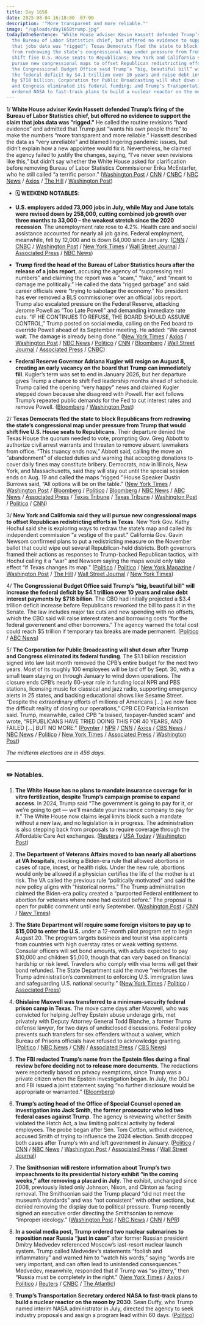 ```yaml
---
title: Day 1658
date: 2025-08-04 16:18:00 -07:00
description: '"More transparent and more reliable."'
image: "/uploads/day1658trump.jpg"
todayInOneSentence: 'White House adviser Kevin Hassett defended Trump’s firing of
  the Bureau of Labor Statistics chief, but offered no evidence to support the claim
  that jobs data was "rigged"; Texas Democrats fled the state to block Republicans
  from redrawing the state’s congressional map under pressure from Trump that would
  shift five U.S. House seats to Republicans; New York and California said they will
  pursue new congressional maps to offset Republican redistricting efforts in Texas;
  the Congressional Budget Office said Trump’s “big, beautiful bill” will increase
  the federal deficit by $4.1 trillion over 10 years and raise debt interest payments
  by $718 billion; Corporation for Public Broadcasting will shut down after Trump
  and Congress eliminated its federal funding; and Trump’s Transportation Secretary
  ordered NASA to fast-track plans to build a nuclear reactor on the moon by 2030. '
---
```


1/ **White House adviser Kevin Hassett defended Trump’s firing of the Bureau of Labor Statistics chief, but offered no evidence to support the claim that jobs data was "rigged."** He called the routine revisions “hard evidence” and admitted that Trump just “wants his own people there” to make the numbers “more transparent and more reliable.” Hassett described the data as “very unreliable” and blamed lingering pandemic issues, but didn’t explain how a new appointee would fix it. Nevertheless, he claimed the agency failed to justify the changes, saying, “I’ve never seen revisions like this,” but didn’t say whether the White House asked for clarification before removing Bureau of Labor Statistics Commissioner Erika McEntarfer, who he still called “a terrific person.” ([Washington Post](https://www.washingtonpost.com/politics/2025/08/03/bureau-labor-statistics-firing-fallout/) / [CNN](https://www.cnn.com/2025/08/03/business/kevin-hassett-trump-tariffs-bls-fired) / [CNBC](https://www.cnbc.com/2025/08/03/white-house-trump-bls-chief-firing.html) / [NBC News](https://www.nbcnews.com/politics/economics/economic-adviser-kevin-hassett-defends-trumps-firing-labor-jobs-report-rcna222725) / [Axios](https://www.axios.com/2025/08/03/trump-jobs-labor-statistics-fired) / [The Hill](https://thehill.com/business/economy/5434158-hassett-on-trumps-next-fed-chair-well-have-to-see-if-he-chooses-me/) / [Washington Post](https://www.washingtonpost.com/business/2025/08/04/jobs-report-controversy-trump/))

* **🗓️ WEEKEND NOTABLES**:

* **U.S. employers added 73,000 jobs in July, while May and June totals were revised down by 258,000, cutting combined job growth over three months to 33,000 – the weakest stretch since the 2020 recession**. The unemployment rate rose to 4.2%. Health care and social assistance accounted for nearly all job gains. Federal employment, meanwhile, fell by 12,000 and is down 84,000 since January. ([CNN](https://www.cnn.com/2025/08/01/economy/us-jobs-report-july) / [CNBC](https://www.cnbc.com/2025/08/01/jobs-report-july-2025.html) / [Washington Post](https://www.washingtonpost.com/business/2025/08/01/jobs-report-july-unemployment/) / [New York Times](https://www.nytimes.com/2025/08/01/us/politics/jobs-report-us-economy.html) / [Wall Street Journal](https://www.wsj.com/economy/jobs/jobs-report-july-2025-unemployment-economy-8bc3ad8e) / [Associated Press](https://apnews.com/article/jobs-unemployment-economy-trump-federal-reserve-68a15f89d68793a6cf88a522ff33246c) / [NBC News](https://www.nbcnews.com/business/economy/us-jobs-report-july-downward-revisions-worse-than-thought-rcna222442))

* **Trump fired the head of the Bureau of Labor Statistics hours after the release of a jobs report**, accusing the agency of “suppressing real numbers” and claiming the report was a "scam," “fake,” and “meant to damage me politically.” He called the data “rigged garbage” and said career officials were “trying to sabotage the economy.” No president has ever removed a BLS commissioner over an official jobs report. Trump also escalated pressure on the Federal Reserve, attacking Jerome Powell as “Too Late Powell” and demanding immediate rate cuts. “IF HE CONTINUES TO REFUSE, THE BOARD SHOULD ASSUME CONTROL,” Trump posted on social media, calling on the Fed board to override Powell ahead of its September meeting. He added: “We cannot wait. The damage is already being done.” ([New York Times](https://www.nytimes.com/2025/08/01/business/economy/trump-bls-firing-jobs-report.html) / [Axios](https://www.axios.com/2025/08/01/trump-jobs-labor-statistics) / [Washington Post](https://www.washingtonpost.com/business/2025/08/01/trump-fires-bls-chief/) / [NBC News](https://www.nbcnews.com/business/economy/trump-orders-firing-bls-commissioner-weak-jobs-report-rcna222531) / [Politico](https://www.politico.com/news/2025/08/01/trump-firing-bureau-labor-statistics-chief-jobs-report-00488960) / [CNN](https://www.cnn.com/2025/08/01/business/trump-job-report-number-fire) / [Bloomberg](https://www.bloomberg.com/news/articles/2025-08-01/trump-says-he-ll-fire-labor-statistics-head-after-weak-jobs-data) / [Wall Street Journal](https://www.wsj.com/politics/policy/trump-orders-firing-of-bureau-of-labor-statistics-chief-d8eaa272) / [Associated Press](https://apnews.com/article/trump-jobs-firing-f00e9bf96d0110519be9bf4f3ec89195) / [CNBC](https://www.cnbc.com/2025/08/01/trump-erika-mcentarfer-jobs-report-fired.html))

* **Federal Reserve Governor Adriana Kugler will resign on August 8, creating an early vacancy on the board that Trump can immediately fill**. Kugler’s term was set to end in January 2026, but her departure gives Trump a chance to shift Fed leadership months ahead of schedule. Trump called the opening “very happy” news and claimed Kugler stepped down because she disagreed with Powell. Her exit follows Trump’s repeated public demands for the Fed to cut interest rates and remove Powell. ([Bloomberg](https://www.bloomberg.com/news/articles/2025-08-01/fed-governor-adriana-kugler-to-resign-effective-aug-8) / [Washington Post](https://www.washingtonpost.com/business/2025/08/01/kugler-resigns-fed-trump/))

2/ **Texas Democrats fled the state to block Republicans from redrawing the state’s congressional map under pressure from Trump that would shift five U.S. House seats to Republicans**. Their departure denied the Texas House the quorum needed to vote, prompting Gov. Greg Abbott to authorize civil arrest warrants and threaten to remove absent lawmakers from office. “This truancy ends now,” Abbott said, calling the move an “abandonment” of elected duties and warning that accepting donations to cover daily fines may constitute bribery. Democrats, now in Illinois, New York, and Massachusetts, said they will stay out until the special session ends on Aug. 19 and called the maps “rigged.” House Speaker Dustin Burrows said, “All options will be on the table.” ([New York Times](https://www.nytimes.com/2025/08/03/us/texas-democrats-walkout-redistricting-map-gop.html) / [Washington Post](https://www.washingtonpost.com/politics/2025/08/04/texas-democrats-redistricting-maps-abbott-trump/) / [Bloomberg](https://www.bloomberg.com/news/articles/2025-08-04/texas-governor-threatens-to-expel-democrats-for-departing-state) / [Politico](https://www.politico.com/news/2025/08/04/abbott-threat-democratic-lawmakers-redistricting-00491975) / [Bloomberg](https://www.bloomberg.com/news/articles/2025-08-03/democratic-lawmakers-to-flee-texas-in-bid-to-halt-redistricting) / [NBC News](https://www.nbcnews.com/politics/2026-election/redistricting-clash-escalates-texas-democrats-scatter-republican-house-rcna222867) / [ABC News](https://abcnews.go.com/Politics/texas-house-democrats-plan-flee-state-stop-proposed/story?id=124326241) / [Associated Press](https://apnews.com/article/us-election-2026-texas-redistricting-136cfeddc717f9fc69337bd3d39b1819) / [Texas Tribune](https://www.texastribune.org/2025/08/03/texas-house-democrats-abbott-threatens-removal-quorum-break/) / [Texas Tribune](https://www.texastribune.org/2025/08/03/texas-democrats-quorum-break-redistricting-map/) / [Washington Post](https://www.washingtonpost.com/politics/2025/08/03/texas-democrats-block-gop-redistricting/) / [Politico](https://www.politico.com/news/2025/08/02/senate-trump-deal-00490401) / [CNN](https://www.cnn.com/2025/08/03/politics/texas-democrats-redistricting))

3/ **New York and California said they will pursue new congressional maps to offset Republican redistricting efforts in Texas**. New York Gov. Kathy Hochul said she is exploring ways to redraw the state’s map and called its independent commission “a vestige of the past.” California Gov. Gavin Newsom confirmed plans to put a redistricting measure on the November ballot that could wipe out several Republican-held districts. Both governors framed their actions as responses to Trump-backed Republican tactics, with Hochul calling it a “war” and Newsom saying the maps would only take effect “if Texas changes its map.” ([Politico](https://www.politico.com/news/2025/08/04/hochul-embraces-gerrymandering-in-new-york-00492008) / [Politico](https://www.politico.com/news/2025/08/04/california-fires-back-at-texas-redistricting-00493314) / [New York Magazine](https://nymag.com/intelligencer/article/hochul-will-fight-fire-with-fire-against-texas-republicans.html) / [Washington Post](https://www.washingtonpost.com/politics/2025/08/04/trump-presidency-news/#link-CBPZWFNMCVFCBOA7JDRQTME5QE) / [The Hill](https://thehill.com/homenews/5435101-new-york-redistricting-texas-hochul/) / [Wall Street Journal](https://www.wsj.com/politics/policy/republican-democrats-redistricting-plans-c9130078) / [New York Times](https://www.nytimes.com/2025/08/04/us/hochul-new-york-texas-redistricting.html))

4/ **The Congressional Budget Office said Trump’s “big, beautiful bill” will increase the federal deficit by $4.1 trillion over 10 years and raise debt interest payments by $718 billion**. The CBO had initially projected a $3.4 trillion deficit increase before Republicans reworked the bill to pass it in the Senate. The law includes major tax cuts and new spending with no offsets, which the CBO said will raise interest rates and borrowing costs “for the federal government and other borrowers.” The agency warned the total cost could reach $5 trillion if temporary tax breaks are made permanent. ([Politico](https://www.politico.com/news/2025/08/04/congressional-budget-office-gop-megabill-to-cost-4-1t-drive-up-borrowing-costs-00492581) / [ABC News](https://abcnews.go.com/Politics/live-updates/trump-admin-live-updates?id=124336385&entryId=124354821))

5/ **The Corporation for Public Broadcasting will shut down after Trump and Congress eliminated its federal funding**. The $1.1 billion rescission signed into law last month removed the CPB’s entire budget for the next two years. Most of its roughly 100 employees will be laid off by Sept. 30, with a small team staying on through January to wind down operations. The closure ends CPB’s nearly 60-year role in funding local NPR and PBS stations, licensing music for classical and jazz radio, supporting emergency alerts in 25 states, and backing educational shows like Sesame Street. “Despite the extraordinary efforts of millions of Americans \[...\] we now face the difficult reality of closing our operations,” CPB CEO Patricia Harrison said. Trump, meanwhile, called CPB “a biased, taxpayer-funded scam” and wrote, “REPUBLICANS HAVE TRIED DOING THIS FOR 40 YEARS, AND FAILED \[...\] BUT NO MORE.” ([Poynter](https://www.poynter.org/business-work/2025/corporation-for-public-broadcasting-to-close-after-congress-pulls-funding/) / [NPR](https://www.npr.org/2025/08/01/nx-s1-5489808/cpb-shut-down-public-broadcasting-trump) / [CNN](https://www.cnn.com/2025/08/01/media/trump-cpb-corporation-public-media-shuts-down) / [Axios](https://www.axios.com/2025/08/01/cpb-npr-pbs-corporation-public-broadcasting) / [CBS News](https://www.cbsnews.com/news/corporation-for-public-broadcasting-npr-pbs-federal-cuts-operations-end/) / [NBC News](https://www.nbcnews.com/politics/congress/cpb-funder-npr-pbs-says-will-shut-congress-cuts-money-rcna222524) / [Politico](https://www.politico.com/news/2025/08/01/corporation-for-public-broadcasting-shutting-down-00488553) / [New York Times](https://www.nytimes.com/2025/08/01/business/media/corporation-for-public-broadcasting-shut-down.html) / [Associated Press](https://apnews.com/article/public-broadcasting-defunding-pbs-npr-94708ffb8313d4811fa6ca199fe454ad) / [Washington Post](https://www.washingtonpost.com/business/2025/08/01/corporation-for-public-broadcasting-shutdown/))

*The midterm elections are in 456 days.*

---

### ✏️ Notables.

1. **The White House has no plans to mandate insurance coverage for in vitro fertilization, despite Trump’s campaign promise to expand access**. In 2024, Trump said “The government is going to pay for it, or we’re going to get — we’ll mandate your insurance company to pay for it.” The White House now claims legal limits block such a mandate without a new law, and no legislation is in progress. The administration is also stepping back from proposals to require coverage through the Affordable Care Act exchanges. ([Reuters](https://www.reuters.com/business/healthcare-pharmaceuticals/white-house-backs-away-ivf-coverage-mandate-despite-trumps-campaign-pledge-2025-08-03/) / [USA Today](https://www.usatoday.com/story/news/politics/2025/08/03/white-house-retreats-ivf-coverage-mandate-despite-trump-campaign-pledge/85497741007/) / [Washington Post](https://www.washingtonpost.com/business/2025/08/03/trump-administration-ivf-care/))

2. **The Department of Veterans Affairs moved to ban nearly all abortions at VA hospitals**, revoking a Biden-era rule that allowed abortions in cases of rape, incest, or health risks. Under the new rule, abortions would only be allowed if a physician certifies the life of the mother is at risk. The VA called the previous rule “politically motivated” and said the new policy aligns with “historical norms.” The Trump administration claimed the Biden-era policy created a “purported Federal entitlement to abortion for veterans where none had existed before.” The proposal is open for public comment until early September. ([Washington Post](https://www.washingtonpost.com/nation/2025/08/04/veterans-va-abortion-trump/) / [CNN](https://www.cnn.com/2025/08/02/politics/abortion-department-of-veterans-affairs-proposal) / [Navy Times](https://www.navytimes.com/veterans/2025/08/04/va-leaders-move-to-end-all-abortions-at-department-medical-sites/))

3. **The State Department will require some foreign visitors to pay up to $15,000 to enter the U.S.** under a 12-month pilot program set to begin August 20. The program targets business and tourist visa applicants from countries with high overstay rates or weak vetting systems. Consular officers will set bond amounts, with adults expected to pay $10,000 and children $5,000, though that can vary based on financial hardship or risk level. Travelers who comply with visa terms will get their bond refunded. The State Department said the move “reinforces the Trump administration’s commitment to enforcing U.S. immigration laws and safeguarding U.S. national security.” ([New York Times](https://www.nytimes.com/2025/08/04/us/politics/state-department-bonds-visas.html) / [Politico](https://www.politico.com/news/2025/08/04/state-department-visa-bonds-00492077) / [Associated Press](https://apnews.com/article/state-department-visa-bond-d532b186abf6e39c621d1bd0995d7509))

4. **Ghislaine Maxwell was transferred to a minimum-security federal prison camp in Texas**. The move came days after Maxwell, who was convicted for helping Jeffrey Epstein abuse underage girls, met privately with Deputy Attorney General Todd Blanche, a former Trump defense lawyer, for two days of undisclosed discussions. Federal policy prevents such transfers for sex offenders without a waiver, which Bureau of Prisons officials have refused to acknowledge granting. ([Politico](https://www.politico.com/news/2025/08/01/ghislaine-maxwell-prison-doj-meeting-00488424) / [NBC News](https://www.nbcnews.com/politics/justice-department/ghislaine-maxwell-moved-federal-prison-texas-rcna222497) / [CNN](https://www.cnn.com/2025/08/01/politics/ghislaine-maxwell-federal-prison-texas) / [Associated Press](https://apnews.com/article/epstein-ghislaine-maxwell-justice-department-prison-27d53cd22f8c53d9f2b5012cea32eb5e) / [CBS News](https://www.cbsnews.com/news/ghislaine-maxwell-jeffrey-epstein-associate-moved-federal-prison-in-texas/))

5. **The FBI redacted Trump’s name from the Epstein files during a final review before deciding not to release more documents**. The redactions were reportedly based on privacy exemptions, since Trump was a private citizen when the Epstein investigation began. In July, the DOJ and FBI issued a joint statement saying “no further disclosure would be appropriate or warranted.” ([Bloomberg](https://www.bloomberg.com/news/newsletters/2025-08-01/epstein-files-trump-s-name-was-redacted-by-the-fbi))

6. **Trump’s acting head of the Office of Special Counsel opened an investigation into Jack Smith, the former prosecutor who led two federal cases against Trump**. The agency is reviewing whether Smith violated the Hatch Act, a law limiting political activity by federal employees. The probe began after Sen. Tom Cotton, without evidence, accused Smith of trying to influence the 2024 election. Smith dropped both cases after Trump’s win and left government in January. ([Politico](https://www.politico.com/news/2025/08/02/jack-smith-hatch-act-probe-00490405) / [CNN](https://www.cnn.com/2025/08/02/politics/jack-smith-office-of-special-counsel-hatch-act) / [NBC News](https://www.nbcnews.com/politics/trump-administration/office-special-counsel-launches-investigation-ex-trump-prosecutor-jack-rcna222625) / [Washington Post](https://www.washingtonpost.com/politics/2025/08/02/jack-smith-trump-prosecutor-investigation-special-counsel/) / [Associated Press](https://apnews.com/article/trump-jack-smith-investigate-cotton-special-counsel-f32b39962d7aee1cb87f71ea9fde13f5) / [Wall Street Journal](https://www.wsj.com/politics/policy/watchdog-agency-opens-probe-into-jack-smith-who-investigated-trump-af230378))

7. **The Smithsonian will restore information about Trump’s two impeachments to its presidential history exhibit “in the coming weeks,” after removing a placard in July**. The exhibit, unchanged since 2008, previously listed only Johnson, Nixon, and Clinton as facing removal. The Smithsonian said the Trump placard “did not meet the museum’s standards” and was “not consistent” with other sections, but denied removing the display due to political pressure. Trump recently signed an executive order directing the Smithsonian to remove “improper ideology.” ([Washington Post](https://www.washingtonpost.com/entertainment/art/2025/08/02/trump-impeachment-smithsonian-restore/) / [NBC News](https://www.nbcnews.com/politics/donald-trump/smithsonian-will-include-trump-impeachment-exhibit-coming-weeks-rcna222690) / [CNN](https://www.cnn.com/2025/08/01/politics/smithsonian-trump-impeachment-exhibit-museum) / [NPR](https://www.npr.org/2025/08/01/g-s1-80602/smithsonian-impeachment-trump))

8. **In a social media post, Trump ordered two nuclear submarines to reposition near Russia “just in case”** after former Russian president Dmitry Medvedev referenced Moscow’s last-resort nuclear launch system. Trump called Medvedev’s statements “foolish and inflammatory” and warned him to “watch his words,” saying “words are very important, and can often lead to unintended consequences.” Medvedev, meanwhile, responded that if Trump was “so jittery,” then “Russia must be completely in the right.” ([New York Times](https://www.nytimes.com/2025/08/01/us/politics/trump-nuclear-submarines-russia.html) / [Axios](https://www.axios.com/2025/08/01/trump-nuclear-submarines-russia-medvedev) / [Politico](https://www.politico.com/news/2025/08/01/trump-escalating-war-of-words-with-russias-medvedev-mobilizes-two-nuclear-submarines-00488493) / [Reuters](https://www.reuters.com/world/trump-orders-nuclear-submarines-moved-after-russian-provocative-statements-2025-08-02/) / [CNBC](https://www.cnbc.com/2025/08/01/trump-russia-nuclear-submarines.html) / [The Atlantic](https://www.theatlantic.com/ideas/archive/2025/08/trump-nuclear-threat/683748/))

9. **Trump’s Transportation Secretary ordered NASA to fast-track plans to build a nuclear reactor on the moon by 2030**. Sean Duffy, who Trump named interim NASA administrator in July, directed the agency to seek industry proposals and assign a program lead within 60 days. ([Politico](https://www.politico.com/news/2025/08/04/nasa-china-space-station-duffy-directives-00492172))
